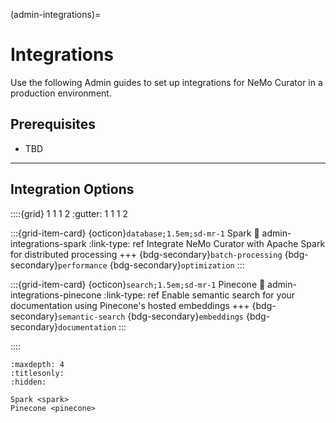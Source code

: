 (admin-integrations)=
# Integrations

Use the following Admin guides to set up integrations for NeMo Curator in a production environment.

## Prerequisites

- TBD

---

## Integration Options

::::{grid} 1 1 1 2
:gutter: 1 1 1 2

:::{grid-item-card} {octicon}`database;1.5em;sd-mr-1` Spark
:link: admin-integrations-spark
:link-type: ref
Integrate NeMo Curator with Apache Spark for distributed processing
+++
{bdg-secondary}`batch-processing`
{bdg-secondary}`performance`
{bdg-secondary}`optimization`
:::

:::{grid-item-card} {octicon}`search;1.5em;sd-mr-1` Pinecone
:link: admin-integrations-pinecone
:link-type: ref
Enable semantic search for your documentation using Pinecone's hosted embeddings
+++
{bdg-secondary}`semantic-search`
{bdg-secondary}`embeddings`
{bdg-secondary}`documentation`
:::

::::

```{toctree}
:maxdepth: 4
:titlesonly:
:hidden:

Spark <spark>
Pinecone <pinecone>

```
